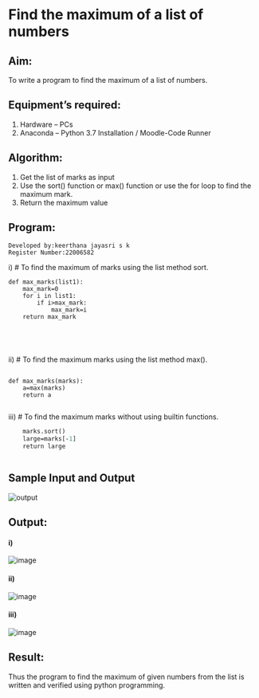 # Find the maximum of a list of numbers
## Aim:
To write a program to find the maximum of a list of numbers.
## Equipment’s required:
1.	Hardware – PCs
2.	Anaconda – Python 3.7 Installation / Moodle-Code Runner
## Algorithm:
1.	Get the list of marks as input
2.	Use the sort() function or max() function or use the for loop to find the maximum mark.
3.	Return the maximum value
## Program:
```
Developed by:keerthana jayasri s k
Register Number:22006582
```
i)	# To find the maximum of marks using the list method sort.
```
def max_marks(list1):
    max_mark=0
    for i in list1:
        if i>max_mark:
            max_mark=i
    return max_mark





```

ii)	# To find the maximum marks using the list method max().
```

def max_marks(marks):
    a=max(marks)
    return a


```

iii) # To find the maximum marks without using builtin functions.
```def max_marks(marks):
    marks.sort()
    large=marks[-1]
    return large



```
## Sample Input and Output
![output](./img/max_marks1.jpg) 

## Output:
 
#### i)
![image](https://user-images.githubusercontent.com/121163440/215132000-6c97bfac-325f-44e9-9586-6b5fbae022e0.png)

#### ii)
![image](https://user-images.githubusercontent.com/121163440/215132081-8d353fea-219a-4d0d-9ef7-8288d4656e89.png)

#### iii)
![image](https://user-images.githubusercontent.com/121163440/215132179-8fc69f49-bf80-414b-823a-8958a14e9c9a.png)

## Result:
Thus the program to find the maximum of given numbers from the list is written and verified using python programming.
